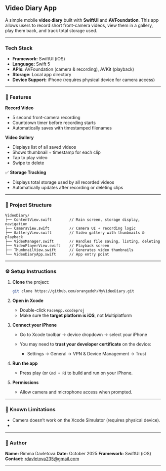 ## Video Diary App

A simple mobile **video diary** built with **SwiftUI** and **AVFoundation**.
This app allows users to record short front-camera videos, view them in a gallery, play them back, and track total storage used.

---

### Tech Stack

* **Framework:** SwiftUI (iOS)
* **Language:** Swift 5
* **APIs:** AVFoundation (camera & recording), AVKit (playback)
* **Storage:** Local app directory 
* **Device Support:** iPhone (requires physical device for camera access)

---

### 🚀 Features

**Record Video**

* 5 second front-camera recording
* Countdown timer before recording starts
* Automatically saves with timestamped filenames

**Video Gallery**

* Displays list of all saved videos
* Shows thumbnail + timestamp for each clip
* Tap to play video
* Swipe to delete

✅ **Storage Tracking**

* Displays total storage used by all recorded videos
* Automatically updates after recording or deleting clips

---

### 🧩 Project Structure

```
VideoDiary/
├── ContentView.swift        // Main screen, storage display, navigation
├── CameraView.swift         // Camera UI + recording logic
├── GalleryView.swift        // Video gallery with thumbnails & playback
├── VideoManager.swift       // Handles file saving, listing, deleting
├── VideoPlayerView.swift    // Playback screen
├── ThumbnailView.swift      // Generates video thumbnails
└── VideoDiaryApp.swift      // App entry point
```

---

### ⚙️ Setup Instructions

1. **Clone** the project:

   ```bash
   git clone https://github.com/orangedoh/MyVideoDiary.git
   ```

2. **Open in Xcode**

   * Double-click `FaceApp.xcodeproj`
   * Make sure the **target platform is iOS**, not Multiplatform

3. **Connect your iPhone**

   * Go to Xcode toolbar → device dropdown → select your iPhone
   * You may need to **trust your developer certificate** on the device:

     * Settings → General → VPN & Device Management → Trust 

4. **Run the app**

   * Press play (or `Cmd + R`) to build and run on your iPhone.

5. **Permissions**

   * Allow camera and microphone access when prompted.

---

### 🧠 Known Limitations

* Camera doesn’t work on the Xcode Simulator (requires physical device).
* 
---


### 👤 Author

**Name:** Rimma Davletova
**Date:** October 2025
**Framework:** SwiftUI (iOS)
**Contact:** rdavletova235@gmail.com

---

